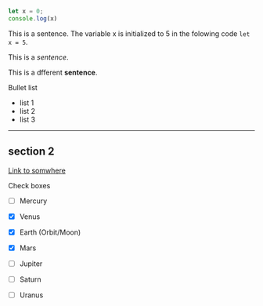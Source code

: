 

```javascript
let x = 0;
console.log(x)
```

This is a sentence. The variable x is 
initialized to 5 in the folowing 
code `let x = 5`.

This is a *sentence*.

This is a dfferent **sentence**.

Bullet list
+ list 1
+ list 2
+ list 3

___

## section 2

[Link to somwhere](https://github.com/The-Marcy-Lab-School/lecture-history-F2020)

Check boxes
- [ ] Mercury
- [x] Venus
- [x] Earth (Orbit/Moon)
- [x] Mars
- [ ] Jupiter
- [ ] Saturn
- [ ] Uranus


